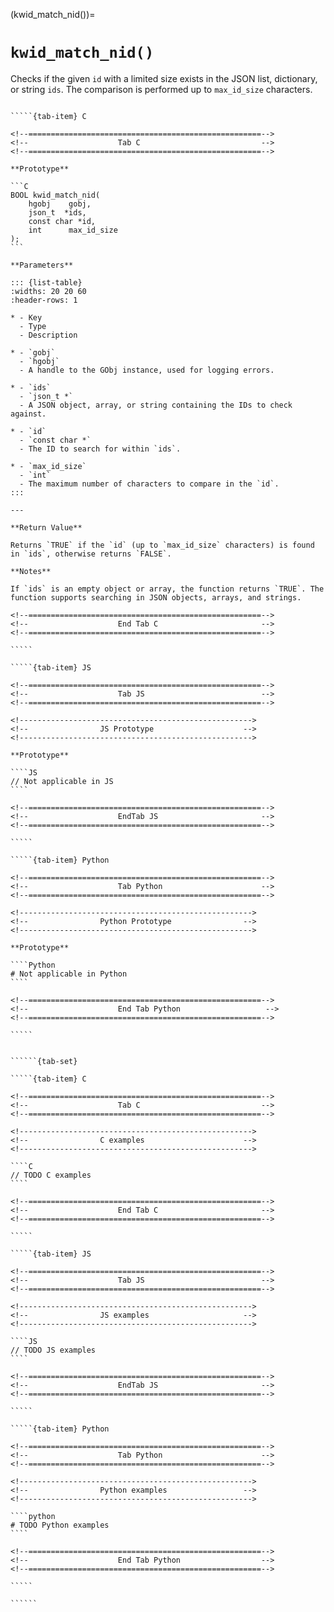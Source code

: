<!-- ============================================================== -->
(kwid_match_nid())=
# `kwid_match_nid()`
<!-- ============================================================== -->

Checks if the given `id` with a limited size exists in the JSON list, dictionary, or string `ids`. The comparison is performed up to `max_id_size` characters.

<!------------------------------------------------------------>
<!--                    Prototypes                          -->
<!------------------------------------------------------------>

``````{tab-set}

`````{tab-item} C

<!--====================================================-->
<!--                    Tab C                           -->
<!--====================================================-->

**Prototype**

```C
BOOL kwid_match_nid(
    hgobj    gobj,
    json_t  *ids,
    const char *id,
    int      max_id_size
);
```

**Parameters**

::: {list-table}
:widths: 20 20 60
:header-rows: 1

* - Key
  - Type
  - Description

* - `gobj`
  - `hgobj`
  - A handle to the GObj instance, used for logging errors.

* - `ids`
  - `json_t *`
  - A JSON object, array, or string containing the IDs to check against.

* - `id`
  - `const char *`
  - The ID to search for within `ids`.

* - `max_id_size`
  - `int`
  - The maximum number of characters to compare in the `id`.
:::

---

**Return Value**

Returns `TRUE` if the `id` (up to `max_id_size` characters) is found in `ids`, otherwise returns `FALSE`.

**Notes**

If `ids` is an empty object or array, the function returns `TRUE`. The function supports searching in JSON objects, arrays, and strings.

<!--====================================================-->
<!--                    End Tab C                       -->
<!--====================================================-->

`````

`````{tab-item} JS

<!--====================================================-->
<!--                    Tab JS                          -->
<!--====================================================-->

<!---------------------------------------------------->
<!--                JS Prototype                    -->
<!---------------------------------------------------->

**Prototype**

````JS
// Not applicable in JS
````

<!--====================================================-->
<!--                    EndTab JS                       -->
<!--====================================================-->

`````

`````{tab-item} Python

<!--====================================================-->
<!--                    Tab Python                      -->
<!--====================================================-->

<!---------------------------------------------------->
<!--                Python Prototype                -->
<!---------------------------------------------------->

**Prototype**

````Python
# Not applicable in Python
````

<!--====================================================-->
<!--                    End Tab Python                   -->
<!--====================================================-->

`````

``````

<!------------------------------------------------------------>
<!--                    Examples                            -->
<!------------------------------------------------------------>

```````{dropdown} Examples

``````{tab-set}

`````{tab-item} C

<!--====================================================-->
<!--                    Tab C                           -->
<!--====================================================-->

<!---------------------------------------------------->
<!--                C examples                      -->
<!---------------------------------------------------->

````C
// TODO C examples
````

<!--====================================================-->
<!--                    End Tab C                       -->
<!--====================================================-->

`````

`````{tab-item} JS

<!--====================================================-->
<!--                    Tab JS                          -->
<!--====================================================-->

<!---------------------------------------------------->
<!--                JS examples                     -->
<!---------------------------------------------------->

````JS
// TODO JS examples
````

<!--====================================================-->
<!--                    EndTab JS                       -->
<!--====================================================-->

`````

`````{tab-item} Python

<!--====================================================-->
<!--                    Tab Python                      -->
<!--====================================================-->

<!---------------------------------------------------->
<!--                Python examples                 -->
<!---------------------------------------------------->

````python
# TODO Python examples
````

<!--====================================================-->
<!--                    End Tab Python                  -->
<!--====================================================-->

`````

``````

```````
